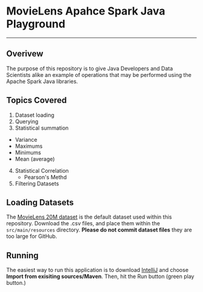# MovieLens Apahce Spark Java Playground
---
## Overivew

The purpose of this repository is to give Java Developers and Data Scientists alike an example of operations that may be performed using the Apache Spark Java libraries.

## Topics Covered

1. Dataset loading
2. Querying
3. Statistical summation
  * Variance
  * Maximums
  * Minimums
  * Mean (average)
4. Statistical Correlation
   * Pearson's Methd
5. Filtering Datasets

## Loading Datasets

The [MovieLens 20M dataset](https://grouplens.org/datasets/movielens/) is the default dataset used within this repository. Download the .csv files, and place them within the `src/main/resources` directory. **Please do not commit dataset files** they are too large for GitHub.

## Running

The easiest way to run this application is to download [IntelliJ](https://www.jetbrains.com/idea/) and choose **Import from exisiting sources/Maven**. Then, hit the Run button (green play button.)